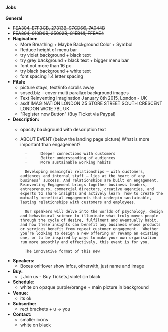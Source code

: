 #### Jobs
__General__
* ~~FEA304, E7F3CB, 27313B, 97CD66, 7A044B~~
* ~~FEA304, 010D0B, 25002B, C1EB14, FFEAE4~~
* **Nagivation:**
  * More Breathing + Maybe Background Color + Symbol
  * Reduce height of menu bar
  * try violet background + black text
  * try grey background + black text + bigger menu bar
  * font not more than 16 px
  * try black background + white text
  * font spacing 1.4 letter spacing
* **Pitch:**
  * picture stays, text/info scrolls away
  * sosed.biz - cover multi parallax background images
  * Text
        Reinventing Imagination
        January 8th 2015, London - UK
  * asdf
        IMAGINATION LONDON
        25 STORE STREET
        SOUTH CRESCENT
        LONDON WC1E 7BL
        UK
  * "Register now Button" (Buy Ticket via Paypal)
* **Description:**
  * opacity background with description text
  * ABOUT EVENT (below the landing page picture)
          What is more important than engagement?

          ·      Deeper connections with customers
          ·      Better understanding of audiences
          ·      More sustainable working habits

          Developing meaningful relationships – with customers, audiences and internal staff – lies at the heart of any business’ success. And relationships are built on engagement. Reinventing Engagement brings together business leaders, entrepreneurs, commercial directors, creative agencies, and experts to share insights and actively learn  how to create the mutually beneficial engagements that underpin sustainable, lasting relationships with customers and employees.

          Our speakers will delve into the worlds of psychology, design and behavioural science to illuminate what truly moves people through the cycle of desire, fulfilment and eventually habit, and how these insights can benefit any business whose products or services benefit from repeat customer engagement.  Whether you’re looking to design a new offering or revamp an existing one, or to be inspired by ways to make your own organisation run more smoothly and effectively, this event is for you.

          The innovative format of this new
* **Speakers:**
  * Boxes onHover show infos, otherwith, just name and image
* **Buy:**
  * [ Join us - Buy Tickets]  violet on black
* **Schedule:**
  * white on opaque purple/orange + main picture in background
* **Venue:**
  * its ok
* **Subscribe:**
  * rect brackets + u -> you
* **Contact:**
  * smaller icons
  * white on black
